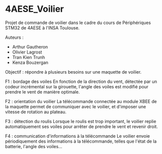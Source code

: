 # 4AESE_Voilier
Projet de commande de voilier dans le cadre du cours de Périphériques STM32 de 4AESE à l'INSA Toulouse.

Auteurs :
- Arthur Gautheron
- Olivier Lagrost
- Tran Kien Trunh
- Kenza Bouzergan

Objectif : répondre à plusieurs besoins sur une maquette de voilier.

F1 : bordage des voiles
En fonction de la direction du vent, détectée par un codeur incrémental sur la girouette, l'angle des voiles est modifié pour prendre le vent de manière optimale.

F2 : orientation du voilier
La télécommande connectée au module XBEE de la maquette permet de communiquer avec le voilier, et d'imposer une vitesse de rotation au plateau.

F3 : détection du roulis
Lorsque le roulis est trop important, le voilier replie automatiquement ses voiles pour arrêter de prendre le vent et revenir droit.

F4 : communication d'informations à la télécommande
Le voilier envoie périodiquement des informations à la télécommande, telles que l'état de la batterie, l'angle des voiles...
